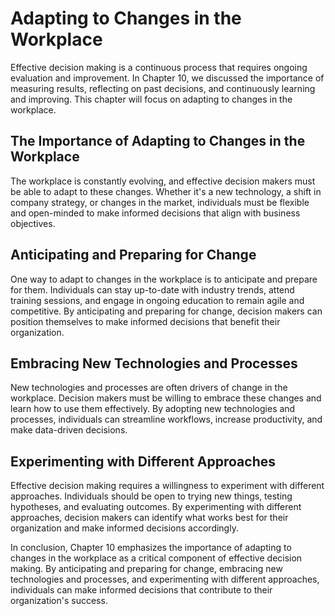 Adapting to Changes in the Workplace
================================================================================================

Effective decision making is a continuous process that requires ongoing evaluation and improvement. In Chapter 10, we discussed the importance of measuring results, reflecting on past decisions, and continuously learning and improving. This chapter will focus on adapting to changes in the workplace.

The Importance of Adapting to Changes in the Workplace
------------------------------------------------------

The workplace is constantly evolving, and effective decision makers must be able to adapt to these changes. Whether it's a new technology, a shift in company strategy, or changes in the market, individuals must be flexible and open-minded to make informed decisions that align with business objectives.

Anticipating and Preparing for Change
-------------------------------------

One way to adapt to changes in the workplace is to anticipate and prepare for them. Individuals can stay up-to-date with industry trends, attend training sessions, and engage in ongoing education to remain agile and competitive. By anticipating and preparing for change, decision makers can position themselves to make informed decisions that benefit their organization.

Embracing New Technologies and Processes
----------------------------------------

New technologies and processes are often drivers of change in the workplace. Decision makers must be willing to embrace these changes and learn how to use them effectively. By adopting new technologies and processes, individuals can streamline workflows, increase productivity, and make data-driven decisions.

Experimenting with Different Approaches
---------------------------------------

Effective decision making requires a willingness to experiment with different approaches. Individuals should be open to trying new things, testing hypotheses, and evaluating outcomes. By experimenting with different approaches, decision makers can identify what works best for their organization and make informed decisions accordingly.

In conclusion, Chapter 10 emphasizes the importance of adapting to changes in the workplace as a critical component of effective decision making. By anticipating and preparing for change, embracing new technologies and processes, and experimenting with different approaches, individuals can make informed decisions that contribute to their organization's success.
